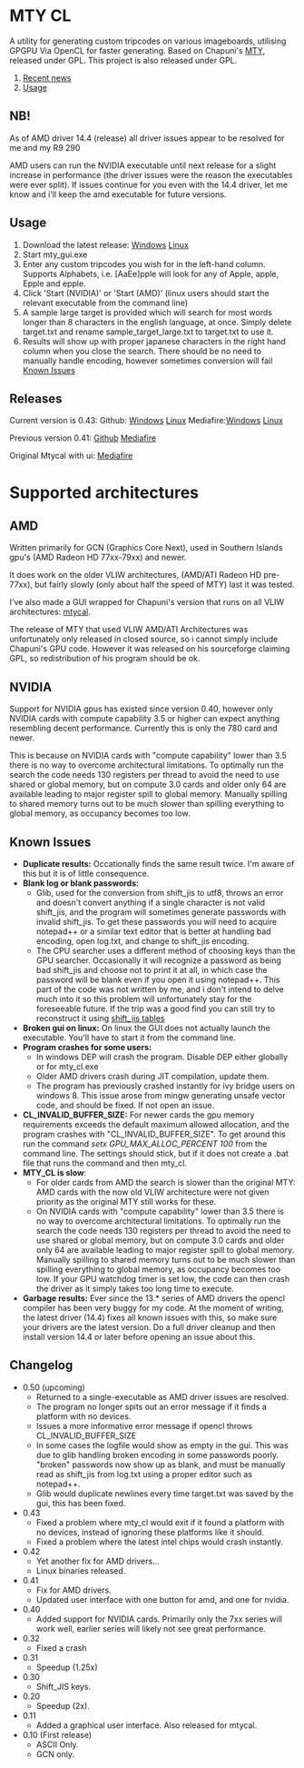 MTY CL
======
A utility for generating custom tripcodes on various imageboards, utilising GPGPU Via OpenCL for faster generating.
Based on Chapuni's [MTY](http://naniya.sourceforge.jp/), released under GPL.
This project is also released under GPL.

1. [Recent news](https://github.com/madsbuvi/MTY_CL/blob/master/readme.md#nb)
2. [Usage](#usage)

NB!
---
As of AMD driver 14.4 (release) all driver issues appear to be resolved for me and my R9 290

AMD users can run the NVIDIA executable until next release for a slight increase in performance (the driver issues were the reason the executables were ever split). If issues continue for you even with the 14.4 driver, let me know and i'll keep the amd executable for future versions.


Usage
-----
1. Download the latest release: [Windows](https://github.com/madsbuvi/MTY_CL/raw/master/Release/mty_cl_043.rar) [Linux](https://github.com/madsbuvi/MTY_CL/raw/master/Release/mty_cl_043.tar.gz)
2. Start mty_gui.exe
3. Enter any custom tripcodes you wish for in the left-hand column. Supports Alphabets, i.e. [AaEe]pple will look for any of Apple, apple, Epple and epple.
4. Click 'Start (NVIDIA)' or 'Start (AMD)' (linux users should start the relevant executable from the command line)
5. A sample large target is provided which will search for most words longer than 8 characters in the english language, at once. Simply delete target.txt and rename sample_target_large.txt to target.txt to use it.
6. Results will show up with proper japanese characters in the right hand column when you close the search. There should be no need to manually handle encoding, however sometimes conversion will fail [Known Issues](https://github.com/madsbuvi/MTY_CL/blob/master/readme.md#known-issues)

Releases
--------
Current version is 0.43:
Github: [Windows](https://github.com/madsbuvi/MTY_CL/raw/master/Release/mty_cl_043.rar) [Linux](https://github.com/madsbuvi/MTY_CL/raw/master/Release/mty_cl_043.tar.gz)
Mediafire:[Windows](http://www.mediafire.com/download/66yf8a8yd1xdk1f/mty_cl_043.rar) [Linux](http://www.mediafire.com/download/gf1r5hfw3tk3fdi/mty_cl_043.tar.gz)

Previous version 0.41:
[Github](https://github.com/madsbuvi/MTY_CL/raw/master/Release/mty_cl_041.rar)
[Mediafire](http://www.mediafire.com/download/7fe6vpm6qr566aa/mty_cl_041.rar)

Original Mtycal with ui:
[Mediafire](http://www.mediafire.com/download.php?27p2lir4kedb721)

Supported architectures
=======================
AMD
---
Written primarily for GCN (Graphics Core Next), used in Southern Islands gpu's (AMD Radeon HD 77xx-79xx) and newer.

It does work on the older VLIW architectures, (AMD/ATI Radeon HD pre-77xx), but fairly slowly (only about half the speed of MTY) last it was tested.

I've also made a GUI wrapped for Chapuni's version that runs on all VLIW architectures: [mtycal](https://github.com/downloads/madsbuvi/MTY_CL/mtycal.rar).

The release of MTY that used VLIW AMD/ATI Architectures was unfortunately only released in closed source, so i cannot simply include Chapuni's GPU code. However it was released on his sourceforge claiming GPL, so redistribution of his program should be ok.

NVIDIA
------
Support for NVIDIA gpus has existed since version 0.40, however only NVIDIA cards with compute capability 3.5 or higher can expect anything resembling decent performance. Currently this is only the 780 card and newer.

This is because on NVIDIA cards with "compute capability" lower than 3.5 there is no way to overcome architectural limitations. To optimally run the search the code needs 130 registers per thread to avoid the need to use shared or global memory, but on compute 3.0 cards and older only 64 are available leading to major register spill to global memory. Manually spilling to shared memory turns out to be much slower than spilling everything to global memory, as occupancy becomes too low.


Known Issues
------
* **Duplicate results:**
  Occationally finds the same result twice. I'm aware of this but it is of little consequence.
* **Blank log or blank passwords:**
  * Glib, used for the conversion from shift_jis to utf8, throws an error and doesn't convert anything if a single character is not valid shift_jis, and the program will sometimes generate passwords with invalid shift_jis. To get these passwords you will need to acquire notepad++ or a similar text editor that is better at handling bad encoding, open log.txt, and change to shift_jis encoding.
  * The CPU searcher uses a different method of choosing keys than the GPU searcher. Occasionally it will recognize a password as being bad shift_jis and choose not to print it at all, in which case the password will be blank even if you open it using notepad++. This part of the code was not written by me, and i don't intend to delve much into it so this problem will unfortunately stay for the foreseeable future. If the trip was a good find you can still try to reconstruct it using [shift_jis tables](http://en.wikipedia.org/wiki/Shift_jis)
* **Broken gui on linux:**
On linux the GUI does not actually launch the executable. You'll have to start it from the command line.
* **Program crashes for some users:**
  * In windows DEP will crash the program. Disable DEP either globally or for mty_cl.exe
  * Older AMD drivers crash during JIT compilation, update them.
  * The program has previously crashed instantly for ivy bridge users on windows 8. This issue arose from 
mingw generating unsafe vector code, and should be fixed. If not open an issue.
* **CL_INVALID_BUFFER_SIZE:**
For newer cards the gpu memory requirements exceeds the default maximum allowed allocation, and the program crashes with "CL_INVALID_BUFFER_SIZE". To get around this run the command *setx GPU_MAX_ALLOC_PERCENT 100* from the command line. The settings should stick, but if it does not create a .bat file that runs the command and then mty_cl.
* **MTY_CL is slow**:
  * For older cards from AMD the search is slower than the original MTY: AMD cards with the now old VLIW architecture were not given priority as the original MTY still works for these.
  *  On NVIDIA cards with "compute capability" lower than 3.5 there is no way to overcome architectural limitations. To optimally run the search the code needs 130 registers per thread to avoid the need to use shared or global memory, but on compute 3.0 cards and older only 64 are available leading to major register spill to global memory. Manually spilling to shared memory turns out to be much slower than spilling everything to global memory, as occupancy becomes too low. If your GPU watchdog timer is set low, the code can then crash the driver as it simply takes too long time to execute.
* **Garbage results:**
Ever since the 13.* series of AMD drivers the opencl compiler has been very buggy for my code. At the moment of writing, the latest driver (14.4) fixes all known issues with this, so make sure your drivers are the latest version. Do a full driver cleanup and then install version 14.4 or later before opening an issue about this.

Changelog
---------
* 0.50 (upcoming)
  * Returned to a single-executable as AMD driver issues are resolved.
  * The program no longer spits out an error message if it finds a platform with no devices.
  * Issues a more informative error message if opencl throws CL_INVALID_BUFFER_SIZE
  * In some cases the logfile would show as empty in the gui. This was due to glib handling broken encoding in some passwords poorly. "broken" passwords now show up as blank, and must be manually read as shift_jis from log.txt using a proper editor such as notepad++.
  * Glib would duplicate newlines every time target.txt was saved by the gui, this has been fixed.
* 0.43
  * Fixed a problem where mty_cl would exit if it found a platform with no devices, instead of ignoring these platforms like it should.
  * Fixed a problem where the latest intel chips would crash instantly.
* 0.42
  * Yet another fix for AMD drivers...
  * Linux binaries released.
* 0.41
  * Fix for AMD drivers.
  * Updated user interface with one button for amd, and one for nvidia.
* 0.40
  * Added support for NVIDIA cards. Primarily only the 7xx series will work well, earlier series will likely not see great performance.
* 0.32
  * Fixed a crash
* 0.31
  * Speedup (1.25x)
* 0.30
  * Shift_JIS keys.
* 0.20
  * Speedup (2x).
* 0.11
  * Added a graphical user interface. Also released for mtycal.
* 0.10 (First release)
  * ASCII Only.
  * GCN only.
